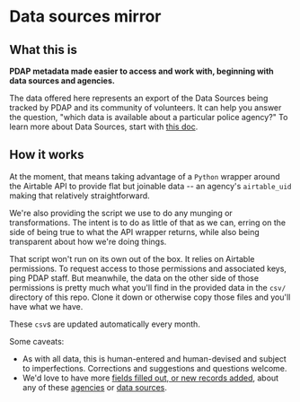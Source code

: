 # Data sources mirror

## What this is
**PDAP metadata made easier to access and work with, beginning with data sources and agencies.**

The data offered here represents an export of the Data Sources being tracked by PDAP and its community of volunteers. It can help you answer the question, "which data is available about a particular police agency?" To learn more about Data Sources, start with [this doc](https://docs.pdap.io/activities/data-sources/what-is-a-data-source).


## How it works
At the moment, that means taking advantage of a `Python` wrapper around the Airtable API to provide flat but joinable data -- an agency's `airtable_uid` making that relatively straightforward.

We're also providing the script we use to do any munging or transformations. The intent is to do as little of that as we can, erring on the side of being true to what the API wrapper returns, while also being transparent about how we're doing things.

That script won't run on its own out of the box. It relies on Airtable permissions. To request access to those permissions and associated keys, ping PDAP staff. But meanwhile, the data on the other side of those permissions is pretty much what you'll find in the provided data in the `csv/` directory of this repo. Clone it down or otherwise copy those files and you'll have what we have.

These `csv`s are updated automatically every month.

Some caveats:
- As with all data, this is human-entered and human-devised and subject to imperfections. Corrections and suggestions and questions welcome.
- We'd love to have more [fields filled out, or new records added](https://docs.pdap.io/activities/share-data/contribute-data-sources), about any of these [agencies](https://airtable.com/shr43ihbyM8DDkKx4) or [data sources](https://airtable.com/shrUAtA8qYasEaepI/tblx8XaKnFTphWNQM).
